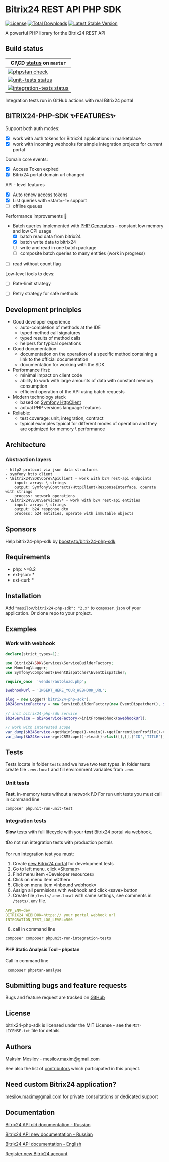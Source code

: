 Bitrix24 REST API PHP SDK
================
[![License](https://poser.pugx.org/mesilov/bitrix24-php-sdk/license.svg)](https://packagist.org/packages/mesilov/bitrix24-php-sdk) [![Total Downloads](https://poser.pugx.org/mesilov/bitrix24-php-sdk/downloads.svg)](https://packagist.org/packages/mesilov/bitrix24-php-sdk)
[![Latest Stable Version](https://img.shields.io/packagist/v/mesilov/bitrix24-php-sdk.svg)](https://packagist.org/packages/mesilov/bitrix24-php-sdk)

A powerful PHP library for the Bitrix24 REST API

## Build status

| CI\CD [status](https://github.com/mesilov/bitrix24-php-sdk/actions) on `master`                                                                                                                         | 
|-------------------------------------------------------------------------------------------------------------------------------------------------------------------------------------------------------| 
| [![phpstan check](https://github.com/mesilov/bitrix24-php-sdk/actions/workflows/phpstan.yml/badge.svg)](https://github.com/mesilov/bitrix24-php-sdk/actions/workflows/phpstan.yml)                    | 
| [![unit-tests status](https://github.com/mesilov/bitrix24-php-sdk/actions/workflows/phpunit.yml/badge.svg)](https://github.com/mesilov/bitrix24-php-sdk/actions/workflows/phpunit.yml)                | 
| [![integration-tests status](https://github.com/mesilov/bitrix24-php-sdk/actions/workflows/integration.yml/badge.svg)](https://github.com/mesilov/bitrix24-php-sdk/actions/workflows/integration.yml) | 

Integration tests run in GitHub actions with real Bitrix24 portal 

## BITRIX24-PHP-SDK ✨FEATURES✨

Support both auth modes:

- [x] work with auth tokens for Bitrix24 applications in marketplace
- [x] work with incoming webhooks for simple integration projects for current portal

Domain core events:
  - [x] Access Token expired
  - [x] Bitrix24 portal domain url changed

API - level features

- [x] Auto renew access tokens
- [x] List queries with «start=-1» support
- [ ] offline queues

Performance improvements 🚀

- Batch queries implemented with [PHP Generators](https://www.php.net/manual/en/language.generators.overview.php) – constant low memory and
  low CPI usage
    - [x] batch read data from bitrix24
    - [x] batch write data to bitrix24
    - [ ] write and read in one batch package
    - [ ] composite batch queries to many entities (work in progress)
- [ ] read without count flag

Low-level tools to devs:
- [ ] Rate-limit strategy
- [ ] Retry strategy for safe methods


## Development principles

- Good developer experience
    - auto-completion of methods at the IDE
    - typed method call signatures
    - typed results of method calls
    - helpers for typical operations
- Good documentation
    - documentation on the operation of a specific method containing a link to the official documentation
    - documentation for working with the SDK
- Performance first:
    - minimal impact on client code
    - ability to work with large amounts of data with constant memory consumption
    - efficient operation of the API using batch requests
- Modern technology stack
    - based on [Symfony HttpClient](https://symfony.com/doc/current/http_client.html)
    - actual PHP versions language features
- Reliable:
    - test coverage: unit, integration, contract
    - typical examples typical for different modes of operation and they are optimized for memory \ performance
## Architecture

### Abstraction layers

```
- http2 protocol via json data structures
- symfony http client
- \Bitrix24\SDK\Core\ApiClient - work with b24 rest-api endpoints
    input: arrays \ strings
    output: Symfony\Contracts\HttpClient\ResponseInterface, operate with strings
    process: network operations 
- \Bitrix24\SDK\Services\* - work with b24 rest-api entities
    input: arrays \ strings
    output: b24 response dto
    process: b24 entities, operate with immutable objects  
```
## Sponsors

Help bitrix24-php-sdk by [boosty.to/bitrix24-php-sdk](https://boosty.to/bitrix24-php-sdk)

## Requirements

- php: >=8.2
- ext-json: *
- ext-curl: *

## Installation

Add `"mesilov/bitrix24-php-sdk": "2.x"` to `composer.json` of your application. Or clone repo to your project.

## Examples
### Work with webhook
```php
declare(strict_types=1);

use Bitrix24\SDK\Services\ServiceBuilderFactory;
use Monolog\Logger;
use Symfony\Component\EventDispatcher\EventDispatcher;

require_once  'vendor/autoload.php';

$webhookUrl = 'INSERT_HERE_YOUR_WEBHOOK_URL';

$log = new Logger('bitrix24-php-sdk');
$b24ServiceFactory = new ServiceBuilderFactory(new EventDispatcher(), $log);

// init bitrix24-php-sdk service
$b24Service = $b24ServiceFactory->initFromWebhook($webhookUrl);

// work with interested scope
var_dump($b24Service->getMainScope()->main()->getCurrentUserProfile()->getUserProfile());
var_dump($b24Service->getCRMScope()->lead()->list([],[],['ID','TITLE'])->getLeads()[0]->TITLE);
```

## Tests

Tests locate in folder `tests` and we have two test types.
In folder tests create file `.env.local` and fill environment variables from `.env`.

### Unit tests

**Fast**, in-memory tests without a network I\O For run unit tests you must call in command line

```shell
composer phpunit-run-unit-test
```

### Integration tests

**Slow** tests with full lifecycle with your **test** Bitrix24 portal via webhook.

❗️Do not run integration tests with production portals

For run integration test you must:

1. Create [new Bitrix24 portal](https://www.bitrix24.ru/create.php?p=255670) for development tests
2. Go to left menu, click «Sitemap»
3. Find menu item «Developer resources»
4. Click on menu item «Other»
5. Click on menu item «Inbound webhook»
6. Assign all permisions with webhook and click «save» button
7. Create file `/tests/.env.local` with same settings, see comments in `/tests/.env` file.

```yaml
APP_ENV=dev
BITRIX24_WEBHOOK=https:// your portal webhook url
INTEGRATION_TEST_LOG_LEVEL=500
```

8. call in command line

```shell
composer composer phpunit-run-integration-tests
```

#### PHP Static Analysis Tool – phpstan

Call in command line

```shell
 composer phpstan-analyse
```

## Submitting bugs and feature requests

Bugs and feature request are tracked on [GitHub](https://github.com/mesilov/bitrix24-php-sdk/issues)

## License

bitrix24-php-sdk is licensed under the MIT License - see the `MIT-LICENSE.txt` file for details

## Authors

Maksim Mesilov - mesilov.maxim@gmail.com

See also the list of [contributors](https://github.com/mesilov/bitrix24-php-sdk/graphs/contributors) which participated in this project.

## Need custom Bitrix24 application?

mesilov.maxim@gmail.com for private consultations or dedicated support

## Documentation

[Bitrix24 API old documentation - Russian](http://dev.1c-bitrix.ru/rest_help/)

[Bitrix24 API new documentation - Russian](https://apidocs.bitrix24.ru/api-reference/)

[Bitrix24 API documentation - English](https://training.bitrix24.com/rest_help/)

[Register new Bitrix24 account](https://www.bitrix24.ru/create.php?p=255670)
